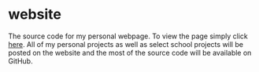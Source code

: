 # website

The source code for my personal webpage. To view the page simply click [here](http://www.tsonnen.me).
All of my personal projects as well as select school projects will be posted on the website and the most of the source code will be available on GitHub.
